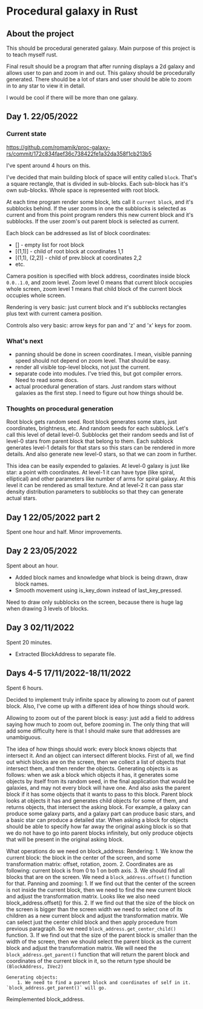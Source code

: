 # Procedural galaxy in Rust
## About the project

This should be procedural generated galaxy. Main purpose of this project is to teach myself rust.

Final result should be a program that after running displays a 2d galaxy and allows user to pan and zoom in and out. This galaxy should be procedurally generated. There should be a lot of stars and user should be able to zoom in to any star to view it in detail.

I would be cool if there will be more than one galaxy. 

## Day 1. 22/05/2022
### Current state

https://github.com/romamik/proc-galaxy-rs/commit/172c834faef36c738422fe1a32da358f1cb213b5

I've spent around 4 hours on this.

I've decided that main building block of space will entity called `block`. That's a square rectangle, that is divided in sub-blocks. Each sub-block has it's own sub-blocks. Whole space is represented with root block. 

At each time program render some block, lets call it `current block`, and it's subblocks behind. If the user zooms in one the subblocks is selected as current and from this point program renders this new current block and it's subblocks. If the user zoom's out parent block is selected as current.

Each block can be addressed as list of block coordinates:
* [] - empty list for root block
* [(1,1)] - child of root block at coordinates 1,1
* [(1,1), (2,2)] - child of prev.block at coordinates 2,2
* etc.

Camera position is specified with block address, coordinates inside block `0.0..1.0`, and zoom level. Zoom level 0 means that current block occupies whole screen, zoom level 1 means that child block of the current block occupies whole screen.

Rendering is very basic: just current block and it's subblocks rectangles plus text with current camera position.

Controls also very basic: arrow keys for pan and 'z' and 'x' keys for zoom.

### What's next

- panning should be done in screen coordinates. I mean, visible panning speed should not depend on zoom level. That should be easy. 
- render all visible top-level blocks, not just the current. 
- separate code into modules. I've tried this, but got compiler errors. Need to read some docs.
- actual procedural generation of stars. Just random stars without galaxies as the first step. I need to figure out how things should be.

### Thoughts on procedural generation

Root block gets random seed.
Root block generates some stars, just coordinates, brightness, etc. And random seeds for each subblock. Let's call this level of detail level-0.
Subblocks get their random seeds and list of level-0 stars from parent block that belong to them. Each subblock generates level-1 details for that stars so this stars can be rendered in more details. And also generate new level-0 stars, so that we can zoom in further.

This idea can be easily expended to galaxies. At level-0 galaxy is just like star: a point with coordinates. At level-1 it can have type (like spiral, elliptical) and other parameters like number of arms for spiral galaxy. At this level it can be rendered as small texture. And at level-2 it can pass star density distribution parameters to subblocks so that they can generate actual stars.

## Day 1 22/05/2022 part 2

Spent one hour and half.
Minor improvements.

## Day 2 23/05/2022

Spent about an hour.
* Added block names and knowledge what block is being drawn, draw block names.
* Smooth movement using is_key_down instead of last_key_pressed.

Need to draw only subblocks on the screen, because there is huge lag when drawing 3 levels of blocks.

## Day 3 02/11/2022

Spent 20 minutes.
* Extracted BlockAddress to separate file.

## Days 4-5 17/11/2022-18/11/2022
Spent 6 hours.

Decided to implement truly infinite space by allowing to zoom out of parent block. Also, I've come up with a different idea of how things should work.

Allowing to zoom out of the parent block is easy: just add a field to address saying how much to zoom out, before zooming in. The only thing that will add some difficulty here is that I should make sure that addresses are unambiguous. 

The idea of how things should work: every block knows objects that intersect it. And an object can intersect different blocks. First of all, we find out which blocks are on the screen, then we collect a list of objects that intersect them, and then render the objects. Generating objects is as follows: when we ask a block which objects it has, it generates some objects by itself from its random seed, in the final application that would be galaxies, and may not every block will have one. And also asks the parent block if it has some objects that it wants to pass to this block. Parent block looks at objects it has and generates child objects for some of them, and returns objects, that intersect the asking block. For example, a galaxy can produce some galaxy parts, and a galaxy part can produce basic stars, and a basic star can produce a detailed star. When asking a block for objects should be able to specify how far away the original asking block is so that we do not have to go into parent blocks infinitely, but only produce objects that will be present in the original asking block.

What operations do we need on block_address:
	Rendering:
		1. We know the current block: the block in the center of the screen, and some transformation matrix: offset, rotation, zoom. 
		2. Coordinates are as following: current block is from 0 to 1 on both axis.
		3. We should find all blocks that are on the screen. We need a `block_address.offset()` function for that.
	Panning and zooming:
		1. If we find out that the center of the screen is not inside the current block, then we need to find the new current block and adjust the transformation matrix. Looks like we also need block_address.offset() for this.
		2. If we find out that the size of the block on the screen is bigger than the screen width we need to select one of its children as a new current block and adjust the transformation matrix. We can select just the center child block and then apply procedure from previous paragraph. So we need `block_address.get_center_child()` function.
		3. If we find out that the size of the parent block is smaller than the width of the screen, then we should select the parent block as the current block and adjust the transformation matrix. We will need the `block_address.get_parent()` function that will return the parent block and coordinates of the current block in it, so the return type should be `(BlockAddress, IVec2)`

	Generating objects:
		1. We need to find a parent block and coordinates of self in it. `block_address.get_parent()` will go.

Reimplemented block_address.